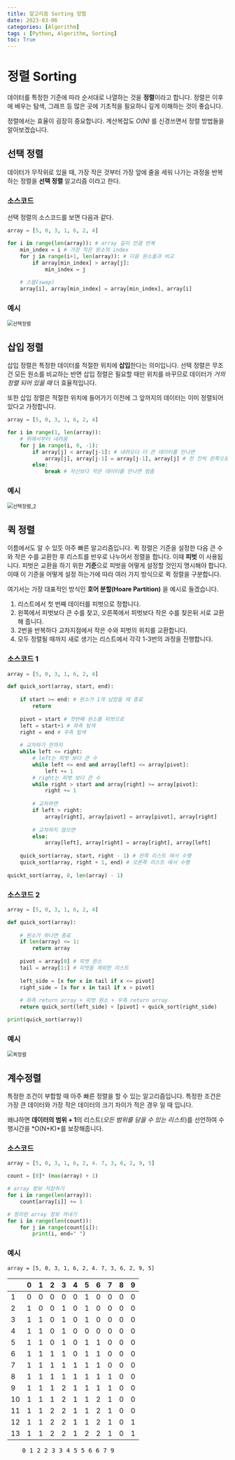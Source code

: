 ```yaml
---
title: 알고리즘 Sorting 정렬
date: 2023-03-06
categories: [Algorithm]
tags : [Python, Algorithm, Sorting]
toc: True
---
```




# 정렬 Sorting

데이터를 특정한 기준에 따라 순서대로 나열하는 것을 **정렬**이라고 합니다. 정렬은 이후에 배우는 탐색, 그래프 등 많은 곳에 기초적을 필요하니 깊게 이해하는 것이 좋습니다.

정렬에서는 효율이 굉장히 중요합니다. 계산복잡도 *O(N)* 를 신경쓰면서 정렬 방법들을 알아보겠습니다.



## 선택 정렬

데이터가 무작위로 있을 때, 가장 작은 것부터 가장 앞에 줄을 세워 나가는 과정을 반복하는 정렬을 **선택 정렬** 알고리즘 이라고 한다.



### 소스코드

선택 정렬의 소스코드를 보면 다음과 같다.

```python
array = [5, 0, 3, 1, 6, 2, 4]

for i in range(len(array)): # array 길이 만큼 반복
    min_index = i # 가장 작은 원소의 index
    for j in range(i+1, len(array)): # 다음 원소들과 비교
        if array[min_index] > array[j]:
            min_index = j
            
    # 스왑(swap)
    array[i], array[min_index] = array[min_index], array[i]
```



### 예시

<img src="{{site.url}}/images/2023-03-06-algo3/선택정렬.gif" alt="선택정렬" style="zoom:80%;" />



## 삽입 정렬

삽입 정렬은 특정한 데이터를 적절한 위치에 **삽입**한다는 의미입니다. 선택 정렬은 무조건 모든 원소를 비교하는 반면 삽입 정렬은 필요할 때만 위치를 바꾸므로 데이터가 *거의 정렬 되어 있을 때* 더 효율적입니다.



또한 삽입 정렬은 적절한 위치에 들어가기 이전에 그 앞까지의 데이터는 이미 정렬되어 있다고 가정합니다.

```python
array = [5, 0, 3, 1, 6, 2, 4]

for i in range(1, len(array)):
    # 위에서부터 내려옴
    for j in range(i, 0, -1):
        if array[j] < array[j-1]: # 내려오다 더 큰 데이터를 만나면
            array[j], array[j-1] = array[j-1], array[j] # 한 칸씩 왼쪽으로 이동
        else:
            break # 자신보다 작은 데이터를 만나면 멈춤
```



### 예시

<img src="{{site.url}}/images/2023-03-06-algo3/선택정렬_2.gif" alt="선택정렬_2" style="zoom:80%;" />



## 퀵 정렬

이름에서도 알 수 있듯 아주 빠른 알고리즘입니다. 퀵 정렬은 기준을 설정한 다음 큰 수와 작은 수를 교환한 후 리스트를 반우로 나누어서 정렬을 합니다. 이때 **피벗** 이 사용됩니다. 피벗은 교환을 하기 위한 **기준**으로 피벗을 어떻게 설정할 것인지 명시해야 합니다. 이때 이 기준을 어떻게 설정 하는가에 따라 여러 가지 방식으로 퀵 정렬을 구분합니다.

여기서는 가장 대표적인 방식인 **호어 분할(Hoare Partition)** 을 예시로 들겠습니다.

1. 리스트에서 첫 번째 데이터를 피벗으로 정합니다.
2. 왼쪽에서 피벗보다 큰 수를 찾고, 오른쪽에서 피벗보다 작은 수를 찾은뒤 서로 교환해 줍니다.
3. 2번을 반복하다 교차지점에서 작은 수와 피벗의 위치를 교환합니다.
4. 모두 정렬될 때까지 새로 생기는 리스트에서 각각 1-3번의 과정을 진행합니다.



### 소스코드 1

```python
array = [5, 0, 3, 1, 6, 2, 4]

def quick_sort(array, start, end):
    
    if start >= end: # 원소가 1개 남았을 때 종료
        return
    
    pivot = start # 첫번째 원소를 피벗으로
    left = start+1 # 좌측 탐색
    right = end # 우측 탐색
    
    # 교차하기 전까지
    while left <= right:
        # left는 피벗 보다 큰 수
        while left <= end and array[left] <= array[pivot]:
            left += 1
        # right는 피벗 보다 큰 수
        while right > start and array[right] >= array[pivot]:
            right += 1
            
        # 교차하면
        if left > right:
            array[right], array[pivot] = array[pivot], array[right]
        
        # 교차하지 않으면
    	else:
            array[left], array[right] = array[right], array[left]
            
    quick_sort(array, start, right - 1) # 왼쪽 리스트 에서 수행
    quick_sort(array, right + 1, end) # 오른쪽 리스트 에서 수행
    
quickt_sort(array, 0, len(array) - 1)
```

### 소스코드 2

```python
array = [5, 0, 3, 1, 6, 2, 4]

def quick_sort(array):
    
    # 원소가 하나면 종료
    if len(array) <= 1:
        return array
        
    pivot = array[0] # 피벗 원소
    tail = array[1:] # 피벗을 제외한 리스트
    
    left_side = [x for x in tail if x <= pivot]
    right_side = [x for x in tail if x > pivot]
    
    # 좌측 return array + 피벗 원소 + 우측 return array
    return quick_sort(left_side) + [pivot] + quick_sort(right_side)

print(quick_sort(array))
```

### 예시

<img src="{{site.url}}/images/2023-03-06-algo3/퀵정렬.gif" alt="퀵정렬" style="zoom:80%;" />

## 계수정렬

특정한 조건이 부합할 때 아주 빠른 정렬을 할 수 있는 알고리즘입니다.  특정한 조건은 가장 큰 데이터와 가장 작은 데이터의 크기 차이가 적은 경우 일 때 입니다.

왜냐하면 **데이터의 범위 + 1**의 리스트(*모든 범위를 담을 수 있는 리스트*)를 선언하여  수행시간을 *O(N+K)*를 보장해줍니다.



### 소스코드

```python
array = [5, 0, 3, 1, 6, 2, 4. 7, 3, 6, 2, 9, 5]

count = [0]* (max(array) + 1)

# array 정보 저장하기
for i in range(len(array)): 
    count[array[i]] += 1

# 정리된 array 정보 꺼내기
for i in range(len(count)):
    for j in range(count[i]):
        print(i, end=" ")
```



### 예시

`array = [5, 0, 3, 1, 6, 2, 4. 7, 3, 6, 2, 9, 5]`

|      | 0    | 1    | 2    | 3    | 4    | 5    | 6    | 7    | 8    | 9    |
| ---- | ---- | ---- | ---- | ---- | ---- | ---- | ---- | ---- | ---- | ---- |
| 1    | 0    | 0    | 0    | 0    | 0    | 1    | 0    | 0    | 0    | 0    |
| 2    | 1    | 0    | 0    | 1    | 0    | 1    | 0    | 0    | 0    | 0    |
| 3    | 1    | 1    | 0    | 1    | 0    | 1    | 0    | 0    | 0    | 0    |
| 4    | 1    | 1    | 0    | 1    | 0    | 0    | 0    | 0    | 0    | 0    |
| 5    | 1    | 1    | 0    | 1    | 0    | 1    | 1    | 0    | 0    | 0    |
| 6    | 1    | 1    | 1    | 1    | 0    | 1    | 1    | 0    | 0    | 0    |
| 7    | 1    | 1    | 1    | 1    | 1    | 1    | 1    | 0    | 0    | 0    |
| 8    | 1    | 1    | 1    | 1    | 1    | 1    | 1    | 1    | 0    | 0    |
| 9    | 1    | 1    | 1    | 2    | 1    | 1    | 1    | 1    | 0    | 0    |
| 10   | 1    | 1    | 1    | 2    | 1    | 1    | 2    | 1    | 0    | 0    |
| 11   | 1    | 1    | 2    | 2    | 1    | 1    | 2    | 1    | 0    | 0    |
| 12   | 1    | 1    | 2    | 2    | 1    | 1    | 2    | 1    | 0    | 1    |
| 13   | 1    | 1    | 2    | 2    | 1    | 2    | 2    | 1    | 0    | 1    |

<pre>
    0 1 2 2 3 3 4 5 5 6 6 7 9
</pre>

